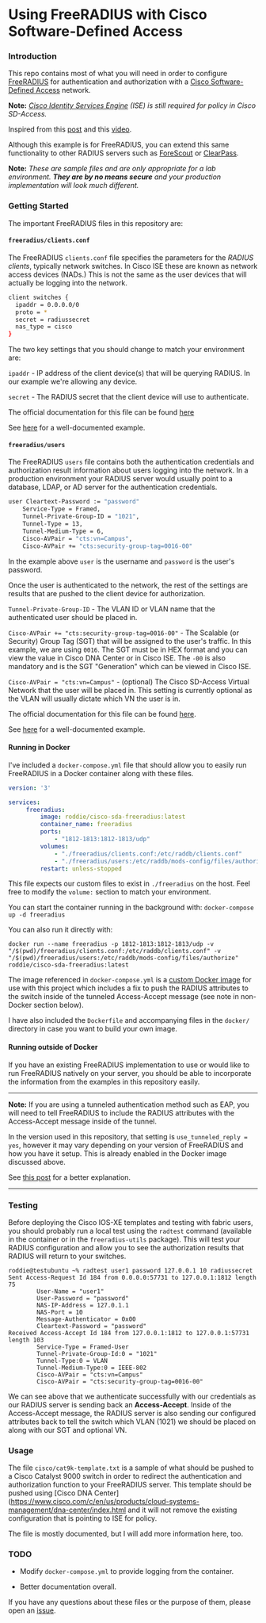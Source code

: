 # Using FreeRADIUS with Cisco Software-Defined Access

### Introduction
This repo contains most of what you will need in order to configure [FreeRADIUS](https://freeradius.org/) for authentication and authorization with a [Cisco Software-Defined Access](https://www.cisco.com/c/en/us/solutions/enterprise-networks/software-defined-access/index.html) network.

**Note:** _[Cisco Identity Services Engine](https://www.cisco.com/c/en/us/products/security/identity-services-engine/index.html) (ISE) is still required for policy in Cisco SD-Access._

Inspired from this [post](https://community.cisco.com/t5/networking-documents/how-to-use-group-based-policies-with-3rd-party-radius-using/ta-p/3930041) and this [video](https://www.youtube.com/watch?v=ZoNKa9X1Xjk&list=UUHDBMhhEDalzaiFGXOhHJDg&index=1). 


Although this example is for FreeRADIUS, you can extend this same functionality to other RADIUS servers such as [ForeScout](https://www.forescout.com/) or [ClearPass](https://www.arubanetworks.com/products/security/network-access-control/). 

**Note:** _These are sample files and are only appropriate for a lab environment.  **They are by no means secure** and your production implementation will look much different._

### Getting Started

The important FreeRADIUS files in this repository are:

#### `freeradius/clients.conf`

The FreeRADIUS `clients.conf` file specifies the  parameters for the _RADIUS clients_, typically  network switches.  In Cisco ISE these are known as network access devices (NADs.)  This is not the same as the user devices that will actually be logging into the network.

```sh
client switches {
  ipaddr = 0.0.0.0/0
  proto = *
  secret = radiussecret
  nas_type = cisco
}
```

The two key settings that you should change to match your environment are:

`ipaddr` - IP address of the client device(s) that will be querying RADIUS.  In our example we're allowing any device.

`secret` - The RADIUS secret that the client device will use to authenticate.

The official documentation for this file can be found [here](https://freeradius.org/radiusd/man/clients.html) 

See [here](https://github.com/FreeRADIUS/freeradius-server/blob/v3.0.x/raddb/clients.conf) for a well-documented example.

#### `freeradius/users`

The FreeRADIUS `users` file contains both the authentication credentials and authorization result information about users logging into the network.  In a production environment your RADIUS server would usually point to a database, LDAP, or AD server for the authentication credentials.

```sh
user Cleartext-Password := "password"
	Service-Type = Framed,
	Tunnel-Private-Group-ID = "1021",
	Tunnel-Type = 13,
	Tunnel-Medium-Type = 6,
	Cisco-AVPair = "cts:vn=Campus",
	Cisco-AVPair += "cts:security-group-tag=0016-00"
```

In the example above `user` is the username and `password` is the user's password. 

Once the user is authenticated to the network, the rest of the settings are results that are pushed to the client device for authorization.

`Tunnel-Private-Group-ID` - The VLAN ID or VLAN name that the authenticated user should be placed in.

`Cisco-AVPair += "cts:security-group-tag=0016-00"` - The Scalable (or Security) Group Tag (SGT) that will be assigned to the user's traffic.  In this example, we are using `0016`.  The SGT must be in HEX format and you can view the value in Cisco DNA Center or in Cisco ISE.  The `-00` is also mandatory and is the SGT "Generation" which can be viewed in Cisco ISE.

`Cisco-AVPair = "cts:vn=Campus"` - (optional) The Cisco SD-Access Virtual Network that the user will be placed in.  This setting is currently optional as the VLAN will usually dictate which VN the user is in.

The official documentation for this file can be found [here](https://freeradius.org/radiusd/man/users.html).

See [here](https://github.com/FreeRADIUS/freeradius-server/blob/v3.0.x/raddb/mods-config/files/authorize) for a well-documented example.

#### Running in Docker

I've included a `docker-compose.yml` file that should allow you to easily run FreeRADIUS in a Docker container along with these files. 

```yaml
version: '3'

services:
     freeradius:
         image: roddie/cisco-sda-freeradius:latest
         container_name: freeradius
         ports:
             - "1812-1813:1812-1813/udp"
         volumes:
             - "./freeradius/clients.conf:/etc/raddb/clients.conf"
             - "./freeradius/users:/etc/raddb/mods-config/files/authorize"
         restart: unless-stopped
```

This file expects our custom files to exist in `./freeradius` on the host.  Feel free to modify the `volume:` section to match your environment.

You can start the container running in the background with: `docker-compose up -d freeradius`

You can also run it directly with:

`docker run --name freeradius -p 1812-1813:1812-1813/udp -v "/$(pwd)/freeradius/clients.conf:/etc/raddb/clients.conf" -v "/$(pwd)/freeradius/users:/etc/raddb/mods-config/files/authorize" roddie/cisco-sda-freeradius:latest`

The image referenced in `docker-compose.yml` is a [custom Docker image](https://hub.docker.com/r/roddie/cisco-sda-freeradius) for use with this project which includes a fix to push the RADIUS attributes to the switch inside of the tunneled Access-Accept message (see note in non-Docker section below). 

I have also included the `Dockerfile` and accompanying files in the `docker/` directory in case you want to build your own image.
#### Running outside of Docker

If you have an existing FreeRADIUS implementation to use or would like to run FreeRADIUS natively on your server, you should be able to incorporate the information from the examples in this repository easily.

---
**Note:** If you are using a tunneled authentication method such as EAP, you will need to tell FreeRADIUS to include the RADIUS attributes with the Access-Accept message inside of the tunnel. 

In the version used in this repository, that setting is `use_tunneled_reply = yes`, however it may vary depending on your version of FreeRADIUS and how you have it setup.  This is already enabled in the Docker image discussed above.

See [this post](https://community.cisco.com/t5/switching/catalyst-2960-ignores-radius-attributes-to-set-vlan/m-p/1792633/highlight/true#M192521) for a better explanation.

---
### Testing

Before deploying the Cisco IOS-XE templates and testing with fabric users, you should probably run a local test using the `radtest` command (available in the container or in the `freeradius-utils` package).  This will test your RADIUS configuration and allow you to see the authorization results that RADIUS will return to your switches.

```console
roddie@testubuntu ~% radtest user1 password 127.0.0.1 10 radiussecret
Sent Access-Request Id 184 from 0.0.0.0:57731 to 127.0.0.1:1812 length 75
        User-Name = "user1"
        User-Password = "password"
        NAS-IP-Address = 127.0.1.1
        NAS-Port = 10
        Message-Authenticator = 0x00
        Cleartext-Password = "password"
Received Access-Accept Id 184 from 127.0.0.1:1812 to 127.0.0.1:57731 length 103
        Service-Type = Framed-User
        Tunnel-Private-Group-Id:0 = "1021"
        Tunnel-Type:0 = VLAN
        Tunnel-Medium-Type:0 = IEEE-802
        Cisco-AVPair = "cts:vn=Campus"
        Cisco-AVPair = "cts:security-group-tag=0016-00"
```

We can see above that we authenticate successfully with our credentials as our RADIUS server is sending back an **Access-Accept**.  Inside of the Access-Accept message, the RADIUS server is also sending our configured attributes back to tell the switch which VLAN (1021) we should be placed on along with our SGT and optional VN.


### Usage

The file `cisco/cat9k-template.txt` is a sample of what should be pushed to a Cisco Catalyst 9000 switch in order to redirect the authentication and authorization function to your FreeRADIUS server.  This template should be pushed using [Cisco DNA Center](https://www.cisco.com/c/en/us/products/cloud-systems-management/dna-center/index.html and it will not remove the existing configuration that is pointing to ISE for policy.

The file is mostly documented, but I will add more information here, too.
### TODO

* Modify `docker-compose.yml` to provide logging from the container.
 
* Better documentation overall.

If you have any questions about these files or the purpose of them, please open an [issue](https://github.com/eiddor/cisco-sda-freeradius/issues).